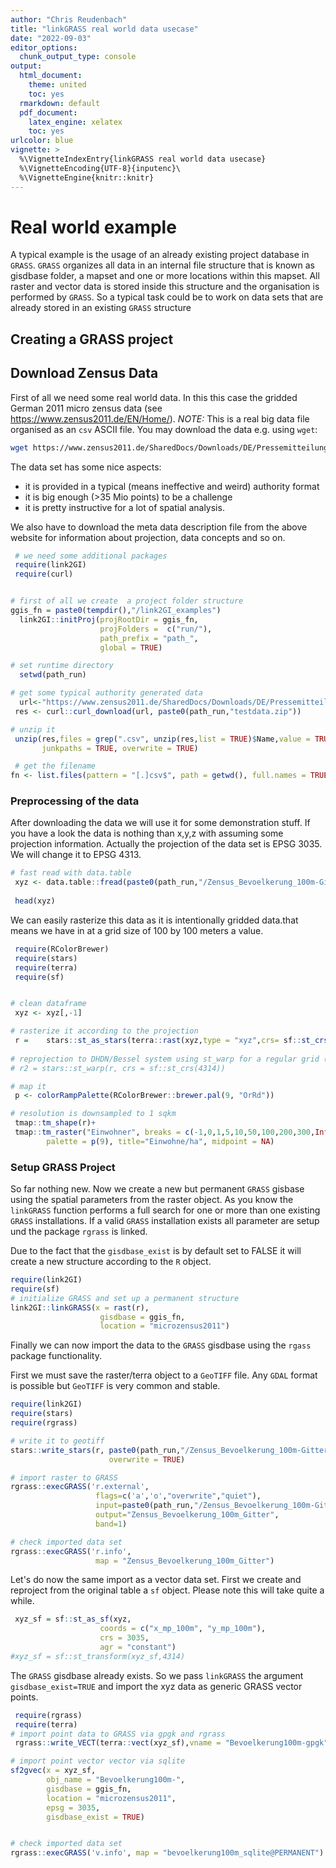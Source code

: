 ```yaml
---
author: "Chris Reudenbach"
title: "linkGRASS real world data usecase"
date: "2022-09-03"
editor_options:
  chunk_output_type: console
output:
  html_document: 
    theme: united
    toc: yes
  rmarkdown: default
  pdf_document:
    latex_engine: xelatex
    toc: yes
urlcolor: blue
vignette: >
  %\VignetteIndexEntry{linkGRASS real world data usecase}
  %\VignetteEncoding{UTF-8}{inputenc}\
  %\VignetteEngine{knitr::knitr}
---
```



#  Real world example
A typical example is the usage of an already existing project database in `GRASS`. `GRASS` organizes all data in an internal file structure that is known as gisdbase folder, a mapset and one or more locations within this mapset. All raster and vector data is stored inside this structure and the organisation is performed by `GRASS`. So a typical task could be to work on data sets that are already stored in an existing `GRASS` structure

## Creating a GRASS project

## Download Zensus Data
First of all we need some real world data. In this this case the gridded German 2011 micro zensus data (see https://www.zensus2011.de/EN/Home/). *NOTE:* This is a real big data file organised as an `csv` ASCII file. You may download the data e.g. using `wget`:

```sh
wget https://www.zensus2011.de/SharedDocs/Downloads/DE/Pressemitteilung/DemografischeGrunddaten/csv_Bevoelkerung_100m_Gitter.zip?__blob=publicationFile&v=3

```
The data set has some nice aspects:

  - it is provided in a typical (means ineffective and weird) authority format
  - it is big enough (>35 Mio points) to be a challenge
  - it is pretty instructive for a lot of spatial analysis. 

We also have to download the meta data description file from the above website for information about projection, data concepts and so on.



```r
 # we need some additional packages
 require(link2GI)
 require(curl)


# first of all we create  a project folder structure 
ggis_fn = paste0(tempdir(),"/link2GI_examples")
  link2GI::initProj(projRootDir = ggis_fn, 
                    projFolders =  c("run/"),
                    path_prefix = "path_",
                    global = TRUE)

# set runtime directory
  setwd(path_run)

# get some typical authority generated data 
  url<-"https://www.zensus2011.de/SharedDocs/Downloads/DE/Pressemitteilung/DemografischeGrunddaten/csv_Bevoelkerung_100m_Gitter.zip;jsessionid=294313DDBB57914D6636DE373897A3F2.2_cid389?__blob=publicationFile&v=3"
 res <- curl::curl_download(url, paste0(path_run,"testdata.zip"))

# unzip it
 unzip(res,files = grep(".csv", unzip(res,list = TRUE)$Name,value = TRUE),
       junkpaths = TRUE, overwrite = TRUE)

 # get the filename 
fn <- list.files(pattern = "[.]csv$", path = getwd(), full.names = TRUE)
```

### Preprocessing of the data
After downloading the data we will use it for some demonstration stuff. If you have a look the data is nothing than x,y,z with assuming some projection information. Actually the projection of the data set is EPSG 3035. We will change it to EPSG 4313.



```r
# fast read with data.table 
 xyz <- data.table::fread(paste0(path_run,"/Zensus_Bevoelkerung_100m-Gitter.csv"))
 
 head(xyz)
```

We can easily rasterize this data as it is intentionally gridded data.that means we have in at a grid size of 100 by 100 meters a value.



```r
 require(RColorBrewer)
 require(stars)
 require(terra)
 require(sf)


# clean dataframe
 xyz <- xyz[,-1]

# rasterize it according to the projection 
 r =	stars::st_as_stars(terra::rast(xyz,type = "xyz",crs= sf::st_crs(3035)$wkt))
 
# reprojection to DHDN/Bessel system using st_warp for a regular grid (https://epsg.io/4314)
# r2 = stars::st_warp(r, crs = sf::st_crs(4314))

# map it
 p <- colorRampPalette(RColorBrewer::brewer.pal(9, "OrRd"))

# resolution is downsampled to 1 sqkm
 tmap::tm_shape(r)+
 tmap::tm_raster("Einwohner", breaks = c(-1,0,1,5,10,50,100,200,300,Inf),  
		palette = p(9), title="Einwohne/ha", midpoint = NA) 
```


### Setup GRASS Project
So far nothing new. Now we create a new but permanent `GRASS` gisbase using the spatial parameters from the raster object. As you know the `linkGRASS` function performs a full search for one or more than one existing  `GRASS` installations. If a valid `GRASS` installation exists all parameter are setup und the package `rgrass`  is linked.

Due to the fact that the `gisdbase_exist` is by default set to FALSE it will create a new structure according to the `R` object. 



```r
require(link2GI)
require(sf)
# initialize GRASS and set up a permanent structure  
link2GI::linkGRASS(x = rast(r), 
                    gisdbase = ggis_fn,
                    location = "microzensus2011")   
```

Finally we can now import the data to the `GRASS` gisdbase using the `rgass` package functionality. 

First we must save the raster/terra object to a `GeoTIFF` file. Any `GDAL` format is possible but `GeoTIFF` is very common and stable.



```r
require(link2GI)
require(stars)
require(rgrass)

# write it to geotiff
stars::write_stars(r, paste0(path_run,"/Zensus_Bevoelkerung_100m-Gitter.tif"), 
                      overwrite = TRUE)

# import raster to GRASS
rgrass::execGRASS('r.external',
                   flags=c('a','o',"overwrite","quiet"),
                   input=paste0(path_run,"/Zensus_Bevoelkerung_100m-Gitter.tif"),
                   output="Zensus_Bevoelkerung_100m_Gitter",
                   band=1)

# check imported data set
rgrass::execGRASS('r.info',
                   map = "Zensus_Bevoelkerung_100m_Gitter") 
```

Let's do now the same import as a vector data set. First we create and reproject from the original table a `sf` object. Please note this will take quite a while.



```r
 xyz_sf = sf::st_as_sf(xyz,
                    coords = c("x_mp_100m", "y_mp_100m"),
                    crs = 3035,
                    agr = "constant")
#xyz_sf = sf::st_transform(xyz_sf,4314)
```



The `GRASS` gisdbase already exists. So we pass  `linkGRASS` the argument `gisdbase_exist=TRUE` and import the xyz data as generic GRASS vector points.



```r
 require(rgrass)
 require(terra)
# import point data to GRASS via gpgk and rgrass
 rgrass::write_VECT(terra::vect(xyz_sf),vname = "Bevoelkerung100m-gpgk")

# import point vector vector via sqlite 
sf2gvec(x = xyz_sf,
        obj_name = "Bevoelkerung100m-",
        gisdbase = ggis_fn,
        location = "microzensus2011",
        epsg = 3035,
        gisdbase_exist = TRUE)


# check imported data set
rgrass::execGRASS('v.info', map = "bevoelkerung100m_sqlite@PERMANENT") 
```
